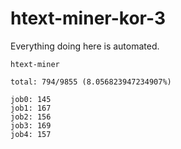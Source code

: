 # htext-miner-kor-3

Everything doing here is automated.

```
htext-miner

total: 794/9855 (8.056823947234907%)

job0: 145
job1: 167
job2: 156
job3: 169
job4: 157
```